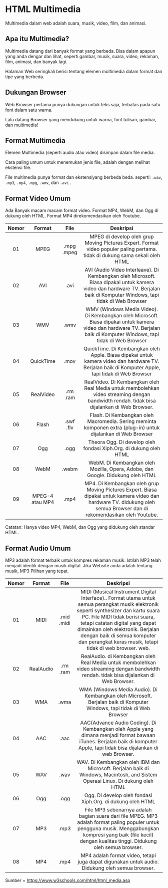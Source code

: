 # HTML Multimedia

Multimedia dalam web adalah suara, musik, video, film, dan animasi.

## Apa itu Multimedia?

Multimedia datang dari banyak format yang berbeda. Bisa dalam apapun yang anda dengar dan lihat, seperti gambar, musik, suara, video, rekaman, film, animasi, dan banyak lagi.

Halaman Web seringkali berisi tentang elemen multimedia dalam format dan tipe yang berbeda.

## Dukungan Browser

Web Browser pertama punya dukungan untuk teks saja, terbatas pada satu font dalam satu warna.

Lalu datang Browser yang mendukung untuk warna, font tulisan, gambar, dan multimedia!

## Format Multimedia

Elemen Multimedia (seperti audio atau video) disimpan dalam file media.

Cara paling umum untuk menemukan jenis file, adalah dengan melihat ekstensi file.

File multimedia punya format dan ekstensiyang berbeda beda. seperti: `.wav`, `.mp3`, `.mp4`, `.mpg`, `.wmv`, dan `.avi` .

## Format Video Umum

Ada Banyak macam macam format video.
Format MP4, WebM, dan Ogg di dukung oleh HTML.
Format MP4 direkomendasikan oleh Youtube.

| Nomor |     Format      |    File    |                                                                                Deskripsi                                                                                |
| :---: | :-------------: | :--------: | :---------------------------------------------------------------------------------------------------------------------------------------------------------------------: |
|  01   |      MPEG       | .mpg .mpeg |                      MPEG di develop oleh grup Moving Pictures Expert. Format video populer paling pertama. tidak di dukung sama sekali oleh HTML                       |
|  02   |       AVI       |    .avi    | AVI (Audio Video Interleave). Di Kembangkan oleh Microsoft. Biasa dipakai untuk kamera video dan hardware TV. Berjalan baik di Komputer Windows, tapi tidak di Web Browser |
|  03   |       WMV       |    .wmv    |  WMV (Windows Media Video). Di Kembangkan oleh Microsoft. Biasa dipakai untuk kamera video dan hardware TV. Berjalan baik di Komputer Windows, tapi tidak di Web Browser   |
|  04   |    QuickTime    |    .mov    |             QuickTime. Di Kembangkan oleh Apple. Biasa dipakai untuk kamera video dan hardware TV. Berjalan baik di Komputer Apple, tapi tidak di Web Browser              |
|  05   |    RealVideo    |  .rm .ram  |                 RealVideo. Di Kembangkan oleh Real Media untuk membolehkan video streaming dengan bandwidth rendah. tidak bisa dijalankan di Web Browser.                  |
|  06   |      Flash      | .swf .flv  |                               Flash. Di Kembangkan oleh Macromedia. Sering meminta komponen extra (plug-in) untuk dijalankan di Web Browser                                |
|  07   |       Ogg       |    .ogg    |                                                    Theora Ogg. Di develop oleh fondasi Xiph.Org. di dukung oleh HTML                                                    |
|  08   |      WebM       |   .webm    |                                               WebM. Di Kembangkan oleh Mozilla, Opera, Adobe, dan Google. Didukung oleh HTML                                               |
|  09   | MPEG-4 atau MP4 |    .mp4    |   MP4. Di Kembangkan oleh grup Moving Pictures Expert. Biasa dipakai untuk kamera video dan hardware TV. didukung oleh semua Browser dan di rekomendasikan oleh Youtube.   |

Catatan: Hanya video MP4, WebM, dan Ogg yang didukung oleh standar HTML.

## Format Audio Umum

MP3 adalah format terbaik untuk kompres rekaman musik. Istilah MP3 telah menjadi identik dengan musik digital.
Jika Website anda adalah tentang musik, MP3 Pilihan yang tepat.

| Nomor |  Format   |    File    |                                                                                                                                                                Deskripsi                                                                                                                                                                 |
| :---: | :-------: | :--------: | :--------------------------------------------------------------------------------------------------------------------------------------------------------------------------------------------------------------------------------------------------------------------------------------------------------------------------------------: |
|  01   |   MIDI    | .mid .midi | MIDI (Musical Instrument Digital Interface).. Format utama untuk semua perangkat musik elektronik seperti synthesizer dan kartu suara PC. File MIDI tidak berisi suara, tetapi catatan digital yang dapat dimainkan oleh elektronik. Berjalan dengan baik di semua komputer dan perangkat keras musik, tetapi tidak di web browser. web. |
|  02   | RealAudio |  .rm .ram  |                                                                                                  RealAudio. di Kembangkan oleh Real Media untuk membolehkan video streaming dengan bandwidth rendah. tidak bisa dijalankan di Web Browser.                                                                                                  |
|  03   |    WMA    |    .wma    |                                                                                                            WMA (Windows Media Audio). Di Kembangkan oleh Microsoft. Berjalan baik di Komputer Windows, tapi tidak di Web Browser                                                                                                            |
|  04   |    AAC    |    .aac    |                                                                                  AAC(Advance Audio Coding). Di Kembangkan oleh Apple yang dimana menjadi format bawaan iTunes. Berjalan baik di komputer Apple, tapi tidak bisa dijalankan di web Browser.                                                                                  |
|  05   |    WAV    |    .wav    |                                                                                                        WAV. Di Kembangkan oleh IBM dan Microsoft. Berjalan baik di Windows, Macintosh, and Sistem Operasi Linux. Di dukung oleh HTML                                                                                                        |
|  06   |    Ogg    |    .ogg    |                                                                                                                                        Ogg. Di develop oleh fondasi Xiph.Org. di dukung oleh HTML                                                                                                                                        |
|  07   |    MP3    |    .mp3    |                                                            File MP3 sebenarnya adalah bagian suara dari file MPEG. MP3 adalah format paling populer untuk pengguna musik. Menggabungkan kompresi yang baik (file kecil) dengan kualitas tinggi. Didukung oleh semua browser.                                                             |
|  08   |    MP4    |    .mp4    |                                                                                                                      MP4 adalah format video, tetapi juga dapat digunakan untuk audio. Didukung oleh semua browser.                                                                                                                      |

Sumber = https://www.w3schools.com/html/html_media.asp
